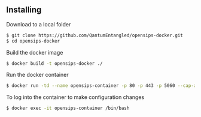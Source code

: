 ## Installing
Download to a local folder

```Bash
$ git clone https://github.com/QantumEntangled/opensips-docker.git
$ cd opensips-docker
```

Build the docker image

```Bash
$ docker build -t opensips-docker ./
```

Run the docker container

```Bash
$ docker run -td --name opensips-container -p 80 -p 443 -p 5060 --cap-add=NET_ADMIN opensips-docker
```

To log into the container to make configuration changes

```Bash
$ docker exec -it opensips-container /bin/bash
```
